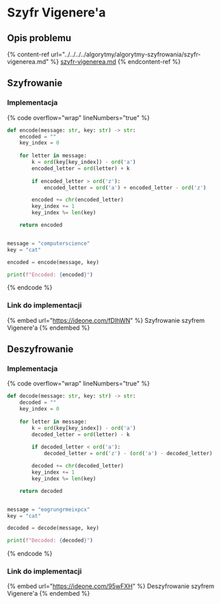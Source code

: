 # Szyfr Vigenere'a

## Opis problemu

{% content-ref url="../../../../algorytmy/algorytmy-szyfrowania/szyfr-vigenerea.md" %}
[szyfr-vigenerea.md](../../../../algorytmy/algorytmy-szyfrowania/szyfr-vigenerea.md)
{% endcontent-ref %}

## Szyfrowanie

### Implementacja

{% code overflow="wrap" lineNumbers="true" %}
```python
def encode(message: str, key: str) -> str:
    encoded = ""
    key_index = 0
    
    for letter in message:            
        k = ord(key[key_index]) - ord('a')
        encoded_letter = ord(letter) + k
        
        if encoded_letter > ord('z'):
            encoded_letter = ord('a') + encoded_letter - ord('z')

        encoded += chr(encoded_letter)
        key_index += 1
        key_index %= len(key)

    return encoded


message = "computerscience"
key = "cat"

encoded = encode(message, key)

print(f"Encoded: {encoded}")
```
{% endcode %}

### Link do implementacji

{% embed url="https://ideone.com/fDIhWN" %}
Szyfrowanie szyfrem Vigenere'a
{% endembed %}

## Deszyfrowanie

### Implementacja

{% code overflow="wrap" lineNumbers="true" %}
```python
def decode(message: str, key: str) -> str:
    decoded = ""
    key_index = 0
    
    for letter in message:
        k = ord(key[key_index]) - ord('a')
        decoded_letter = ord(letter) - k
        
        if decoded_letter < ord('a'):
            decoded_letter = ord('z') - (ord('a') - decoded_letter)

        decoded += chr(decoded_letter)
        key_index += 1
        key_index %= len(key)

    return decoded


message = "eogrungrmeixpcx"
key = "cat"

decoded = decode(message, key)

print(f"Decoded: {decoded}")
```
{% endcode %}

### Link do implementacji

{% embed url="https://ideone.com/95wFXH" %}
Deszyfrowanie szyfrem Vigenere'a
{% endembed %}
